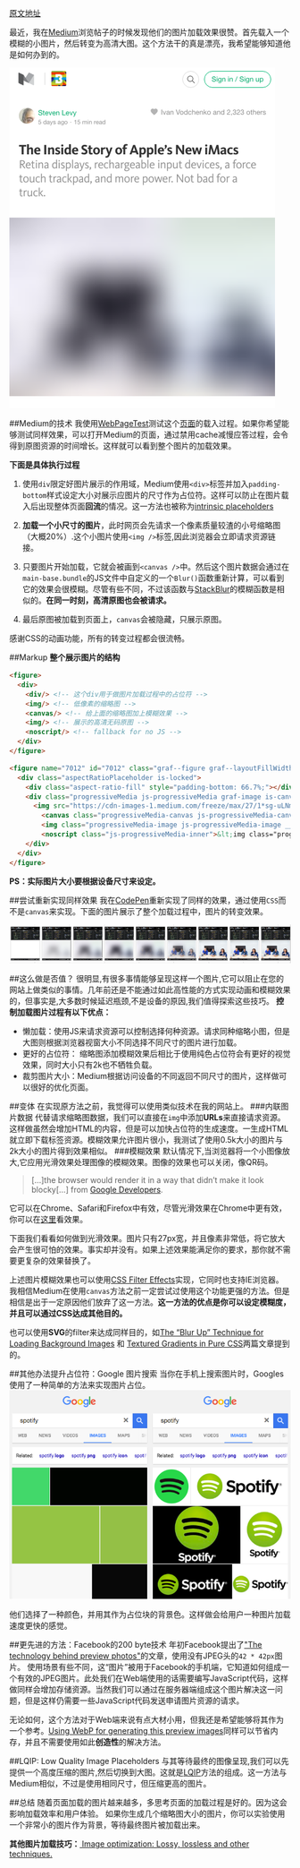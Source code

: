 [原文地址](https://jmperezperez.com/medium-image-progressive-loading-placeholder/)

最近，我在[Medium]()浏览帖子的时候发现他们的图片加载效果很赞。首先载入一个模糊的小图片，然后转变为高清大图。这个方法干的真是漂亮，我希望能够知道他是如何办到的。

![medium-placeholder.png](resources/C4B1AEAA770FB1F8F8DBBB944CA02342.png)

##Medium的技术
我使用[WebPageTest]()测试这个[页面](https://medium.com/backchannel/exclusive-why-apple-is-still-sweating-the-details-on-imac-531a95e50c91)的载入过程。如果你希望能够测试同样效果，可以打开Medium的页面，通过禁用cache减慢应答过程，会令得到原图资源的时间增长。这样就可以看到整个图片的加载效果。

**下面是具体执行过程**
1. 使用`div`限定好图片展示的作用域，Medium使用`<div>`标签并加入`padding-bottom`样式设定大小对展示应图片的尺寸作为占位符。这样可以防止在图片载入后出现整体页面**回流**的情况。这一方法也被称为[intrinsic placeholders](http://daverupert.com/2015/12/intrinsic-placeholders-with-picture/)

2. **加载一个小尺寸的图片**，此时网页会先请求一个像素质量较渣的小号缩略图（大概20%）.这个小图片使用`<img />`标签,因此浏览器会立即请求资源链接。

3. 只要图片开始加载，它就会被画到`<canvas />`中。然后这个图片数据会通过在`main-base.bundle`的JS文件中自定义的一个`Blur()`函数重新计算，可以看到它的效果会很模糊。尽管有些不同，不过该函数与[StackBlur]()的模糊函数是相似的。**在同一时刻，高清原图也会被请求。**

4. 最后原图被加载到页面上，`canvas`会被隐藏，只展示原图。

感谢CSS的动画功能，所有的转变过程都会很流畅。

##Markup
**整个展示图片的结构**
```HTML
<figure>
  <div>
    <div/> <!-- 这个div用于做图片加载过程中的占位符 -->
    <img/> <!-- 低像素的缩略图 -->
    <canvas/> <!-- 给上面的缩略图加上模糊效果 -->
    <img/> <!-- 展示的高清无码原图 -->
    <noscript/> <!-- fallback for no JS -->
  </div>
</figure>
```

```HTML
<figure name="7012" id="7012" class="graf--figure graf--layoutFillWidth graf-after--h4">
  <div class="aspectRatioPlaceholder is-locked">
    <div class="aspect-ratio-fill" style="padding-bottom: 66.7%;"></div>
    <div class="progressiveMedia js-progressiveMedia graf-image is-canvasLoaded is-imageLoaded" data-image-id="1*sg-uLNm73whmdOgKlrQdZA.jpeg" data-width="2000" data-height="1333" data-scroll="native">
      <img src="https://cdn-images-1.medium.com/freeze/max/27/1*sg-uLNm73whmdOgKlrQdZA.jpeg?q=20" crossorigin="anonymous" class="progressiveMedia-thumbnail js-progressiveMedia-thumbnail">
        <canvas class="progressiveMedia-canvas js-progressiveMedia-canvas" width="75" height="47"></canvas>
        <img class="progressiveMedia-image js-progressiveMedia-image __web-inspector-hide-shortcut__" data-src="https://cdn-images-1.medium.com/max/1800/1*sg-uLNm73whmdOgKlrQdZA.jpeg" src="https://cdn-images-1.medium.com/max/1800/1*sg-uLNm73whmdOgKlrQdZA.jpeg">
        <noscript class="js-progressiveMedia-inner">&lt;img class="progressiveMedia-noscript js-progressiveMedia-inner" src="https://cdn-images-1.medium.com/max/1800/1*sg-uLNm73whmdOgKlrQdZA.jpeg"&gt;</noscript>
    </div>
  </div>
</figure>
```
**PS：实际图片大小要根据设备尺寸来设定。**

##尝试重新实现同样效果
我在[CodePen](http://codepen.io/jmperez/pen/yYjPER)重新实现了同样的效果，通过使用`CSS`而不是`canvas`来实现。下面的图片展示了整个加载过程中，图片的转变效果。

![medium-codepen.png](resources/696FCA181E755D5A905F1F83DAFD5DAD.png)

##这么做是否值？
很明显,有很多事情能够呈现这样一个图片,它可以阻止在您的网站上做类似的事情。几年前还是不能通过如此高性能的方式实现动画和模糊效果的，但事实是,大多数时候延迟瓶颈,不是设备的原因,我们值得探索这些技巧。
**控制加载图片过程有以下优点：**
* 懒加载：使用JS来请求资源可以控制选择何种资源。请求同种缩略小图，但是大图则根据浏览器视窗大小不同选择不同尺寸的图片进行加载。
* 更好的占位符： 缩略图添加模糊效果后相比于使用纯色占位符会有更好的视觉效果，同时大小只有2k也不牺牲负载。
* 裁剪图片大小：Medium根据访问设备的不同返回不同尺寸的图片，这样做可以很好的优化页面。

##变体
在实现原方法之前，我觉得可以使用类似技术在我的网站上。
###内联图片数据
代替请求缩略图数据，我们可以直接在`img`中添加**URLs**来直接请求资源。这样做虽然会增加HTML的内容，但是可以加快占位符的生成速度。一生成HTML就立即下载标签资源。模糊效果允许图片很小，我测试了使用0.5k大小的图片与2k大小的图片得到效果相似。
###模糊效果
默认情况下,当浏览器将一个小图像放大,它应用光滑效果处理图像的模糊效果。图像的效果也可以关闭，像QR码。
>[…]the browser would render it in a way that didn’t make it look blocky[…] from [Google Developers](https://developers.google.com/web/updates/2015/01/pixelated).

它可以在Chrome、Safari和Firefox中有效，尽管光滑效果在Chrome中更有效，你可以在[这里](http://codepen.io/jmperez/full/Xmzobe/)看效果。

下面我们看看如何做到光滑效果。图片只有27px宽，并且像素非常低，将它放大会产生很可怕的效果。事实却并没有。如果上述效果能满足你的要求，那你就不需要更复杂的效果替换了。

上述图片模糊效果也可以使用[CSS Filter Effects](http://codepen.io/aniketpant/pen/DsEve)实现，它同时也支持IE浏览器。我相信Medium在使用`canvas`方法之前一定尝试过使用这个功能更强的方法。但是相信是出于一定原因他们放弃了这一方法。**这一方法的优点是你可以设定模糊度，并且可以通过CSS达成其他目的。**

也可以使用**SVG**的filter来达成同样目的，如[The “Blur Up” Technique for Loading Background Images](https://css-tricks.com/the-blur-up-technique-for-loading-background-images/) 和 [Textured Gradients in Pure CSS](http://rentafounder.com/textured-gradients-in-pure-css/)两篇文章提到的。

##其他办法提升占位符：Google 图片搜索
当你在手机上搜索图片时，Googles使用了一种简单的方法来实现图片占位。
![google-images-placeholder.png](resources/A83270C0F3F66F140BF8BEE934283EE1.png)

他们选择了一种颜色，并用其作为占位块的背景色。这样做会给用户一种图片加载速度更快的感觉。

##更先进的方法：Facebook的200 byte技术
年初Facebook提出了["The technology behind preview photos"](https://code.facebook.com/posts/991252547593574/the-technology-behind-preview-photos/)的文章，使用没有JPEG头的`42 * 42px`图片。
使用场景有些不同，这“图片”被用于Facebook的手机端，它知道如何组成一个有效的JPEG图片。此处我们在Web端使用的话需要编写JavaScript代码，这样做同样会增加存储资源。当然我们可以通过在服务器端组成这个图片解决这一问题，但是这样仍需要一些JavaScript代码发送申请图片资源的请求。

无论如何，这个方法对于Web端来说有点大材小用，但我还是希望能够将其作为一个参考。[Using WebP for generating this preview images](https://jmperezperez.com/webp-placeholder-images/)同样可以节省内存，并且不需要使用如此**创造性**的解决方法。

##LQIP: Low Quality Image Placeholders
与其等待最终的图像呈现,我们可以先提供一个高度压缩的图片,然后切换到大图。这就是[LQIP](http://www.guypo.com/introducing-lqip-low-quality-image-placeholders/)方法的组成。这一方法与Medium相似，不过是使用相同尺寸，但压缩更高的图片。

##总结
随着页面加载的图片越来越多，多思考页面的加载过程是好的。因为这会影响加载效率和用户体验。
如果你生成几个缩略图大小的图片，你可以实验使用一个非常小的图片作为背景，等待最终图片被加载出来。

**其他图片加载技巧：**[ Image optimization: Lossy, lossless and other techniques.
](https://jmperezperez.com/image-optimization-lossy-lossless-techniques)